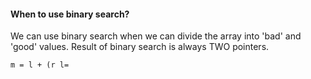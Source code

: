 #### When to use binary search?
We can use binary search when we can divide the array into 'bad' and 'good' values. 
Result of binary search is always TWO pointers.

`m = l + (r l=`